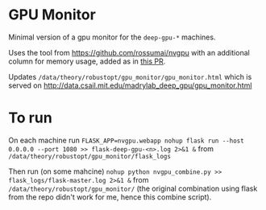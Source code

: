# GPU Monitor
Minimal version of a gpu monitor for the `deep-gpu-*` machines.

Uses the tool from 
https://github.com/rossumai/nvgpu
with an additional column for memory usage, added as in [this PR](https://github.com/rossumai/nvgpu/pull/16).

Updates `/data/theory/robustopt/gpu_monitor/gpu_monitor.html` which is served on http://data.csail.mit.edu/madrylab_deep_gpu/gpu_monitor.html

# To run
On each machine run `FLASK_APP=nvgpu.webapp nohup flask run --host 0.0.0.0 --port 1080 >> flask-deep-gpu-<n>.log 2>&1 &`
from `/data/theory/robustopt/gpu_monitor/flask_logs`

Then run (on some mahcine) `nohup python nvgpu_combine.py >> flask_logs/flask-master.log 2>&1 &` from `/data/theory/robustopt/gpu_monitor/` (the original combination using flask from the repo didn't work for me, hence this combine script).

